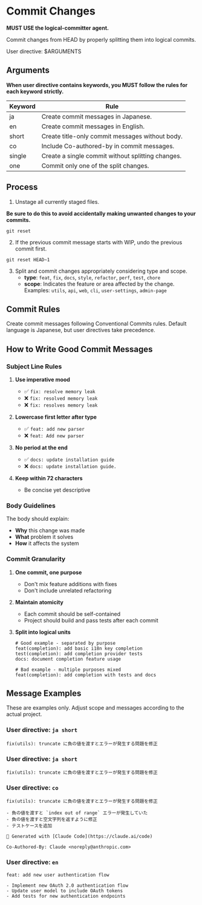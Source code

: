 # Commit Changes

**MUST USE the logical-committer agent.**

Commit changes from HEAD by properly splitting them into logical commits.

User directive: $ARGUMENTS

## Arguments

**When user directive contains keywords, you MUST follow the rules for each keyword strictly.**

| Keyword | Rule                                              |
| ------- | ------------------------------------------------- |
| ja      | Create commit messages in Japanese.               |
| en      | Create commit messages in English.                |
| short   | Create title-only commit messages without body.   |
| co      | Include Co-authored-by in commit messages.        |
| single  | Create a single commit without splitting changes. |
| one     | Commit only one of the split changes.             |

## Process

1. Unstage all currently staged files.

**Be sure to do this to avoid accidentally making unwanted changes to your commits.**

`git reset`

2. If the previous commit message starts with WIP, undo the previous commit first.

`git reset HEAD~1`

3. Split and commit changes appropriately considering type and scope.
   - **type**: `feat`, `fix`, `docs`, `style`, `refactor`, `perf`, `test`, `chore`
   - **scope**: Indicates the feature or area affected by the change. Examples: `utils`, `api`, `web`, `cli`, `user-settings`, `admin-page`

## Commit Rules

Create commit messages following Conventional Commits rules.
Default language is Japanese, but user directives take precedence.

## How to Write Good Commit Messages

### Subject Line Rules

1. **Use imperative mood**
   - ✅ `fix: resolve memory leak`
   - ❌ `fix: resolved memory leak`
   - ❌ `fix: resolves memory leak`

2. **Lowercase first letter after type**
   - ✅ `feat: add new parser`
   - ❌ `feat: Add new parser`

3. **No period at the end**
   - ✅ `docs: update installation guide`
   - ❌ `docs: update installation guide.`

4. **Keep within 72 characters**
   - Be concise yet descriptive

### Body Guidelines

The body should explain:

- **Why** this change was made
- **What** problem it solves
- **How** it affects the system

### Commit Granularity

1. **One commit, one purpose**
   - Don't mix feature additions with fixes
   - Don't include unrelated refactoring

2. **Maintain atomicity**
   - Each commit should be self-contained
   - Project should build and pass tests after each commit

3. **Split into logical units**

   ```
   # Good example - separated by purpose
   feat(completion): add basic i18n key completion
   test(completion): add completion provider tests
   docs: document completion feature usage

   # Bad example - multiple purposes mixed
   feat(completion): add completion with tests and docs
   ```

## Message Examples

These are examples only. Adjust scope and messages according to the actual project.

### User directive: `ja short`

```
fix(utils): truncate に負の値を渡すとエラーが発生する問題を修正
```

### User directive: `ja short`

```
fix(utils): truncate に負の値を渡すとエラーが発生する問題を修正
```

### User directive: `co`

```
fix(utils): truncate に負の値を渡すとエラーが発生する問題を修正

- 負の値を渡すと `index out of range` エラーが発生していた
- 負の値を渡すと空文字列を返すように修正
- テストケースを追加

🤖 Generated with [Claude Code](https://claude.ai/code)

Co-Authored-By: Claude <noreply@anthropic.com>
```

### User directive: `en`

```
feat: add new user authentication flow

- Implement new OAuth 2.0 authentication flow
- Update user model to include OAuth tokens
- Add tests for new authentication endpoints
```
